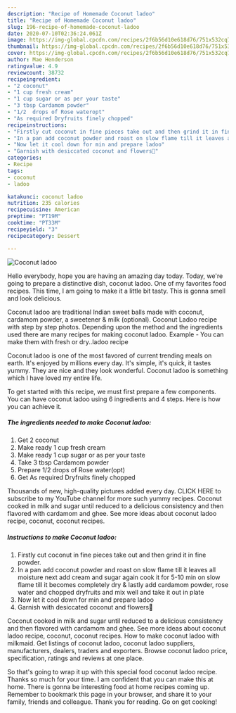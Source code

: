 ```yaml
---
description: "Recipe of Homemade Coconut ladoo"
title: "Recipe of Homemade Coconut ladoo"
slug: 196-recipe-of-homemade-coconut-ladoo
date: 2020-07-10T02:36:24.061Z
image: https://img-global.cpcdn.com/recipes/2f6b56d10e618d76/751x532cq70/coconut-ladoo-recipe-main-photo.jpg
thumbnail: https://img-global.cpcdn.com/recipes/2f6b56d10e618d76/751x532cq70/coconut-ladoo-recipe-main-photo.jpg
cover: https://img-global.cpcdn.com/recipes/2f6b56d10e618d76/751x532cq70/coconut-ladoo-recipe-main-photo.jpg
author: Mae Henderson
ratingvalue: 4.9
reviewcount: 38732
recipeingredient:
- "2 coconut"
- "1 cup fresh cream"
- "1 cup sugar or as per your taste"
- "3 tbsp Cardamom powder"
- "1/2  drops of Rose wateropt"
- "As required Dryfruits finely chopped"
recipeinstructions:
- "Firstly cut coconut in fine pieces take out and then grind it in fine powder."
- "In a pan add coconut powder and roast on slow flame till it leaves all moisture next add cream and sugar again cook it for 5-10 min on slow flame till it becomes completely dry &amp; lastly add cardamom powder, rose water and chopped dryfruits and mix well and take it out in plate"
- "Now let it cool down for min and prepare ladoo"
- "Garnish with desiccated coconut and flowers🙂"
categories:
- Recipe
tags:
- coconut
- ladoo

katakunci: coconut ladoo 
nutrition: 235 calories
recipecuisine: American
preptime: "PT19M"
cooktime: "PT33M"
recipeyield: "3"
recipecategory: Dessert

---
```



![Coconut ladoo](https://img-global.cpcdn.com/recipes/2f6b56d10e618d76/751x532cq70/coconut-ladoo-recipe-main-photo.jpg)

Hello everybody, hope you are having an amazing day today. Today, we're going to prepare a distinctive dish, coconut ladoo. One of my favorites food recipes. This time, I am going to make it a little bit tasty. This is gonna smell and look delicious.

Coconut ladoo are traditional Indian sweet balls made with coconut, cardamom powder, a sweetener &amp; milk (optional). Coconut Ladoo recipe with step by step photos. Depending upon the method and the ingredients used there are many recipes for making coconut ladoo. Example - You can make them with fresh or dry..ladoo recipe

Coconut ladoo is one of the most favored of current trending meals on earth. It's enjoyed by millions every day. It's simple, it's quick, it tastes yummy. They are nice and they look wonderful. Coconut ladoo is something which I have loved my entire life.


To get started with this recipe, we must first prepare a few components. You can have coconut ladoo using 6 ingredients and 4 steps. Here is how you can achieve it.

<!--inarticleads1-->

##### The ingredients needed to make Coconut ladoo:

1. Get 2 coconut
1. Make ready 1 cup fresh cream
1. Make ready 1 cup sugar or as per your taste
1. Take 3 tbsp Cardamom powder
1. Prepare 1/2  drops of Rose water(opt)
1. Get As required Dryfruits finely chopped


Thousands of new, high-quality pictures added every day. CLICK HERE to subscribe to my YouTube channel for more such yummy recipes. Coconut cooked in milk and sugar until reduced to a delicious consistency and then flavored with cardamom and ghee. See more ideas about coconut ladoo recipe, coconut, coconut recipes. 

<!--inarticleads2-->

##### Instructions to make Coconut ladoo:

1. Firstly cut coconut in fine pieces take out and then grind it in fine powder.
1. In a pan add coconut powder and roast on slow flame till it leaves all moisture next add cream and sugar again cook it for 5-10 min on slow flame till it becomes completely dry &amp; lastly add cardamom powder, rose water and chopped dryfruits and mix well and take it out in plate
1. Now let it cool down for min and prepare ladoo
1. Garnish with desiccated coconut and flowers🙂


Coconut cooked in milk and sugar until reduced to a delicious consistency and then flavored with cardamom and ghee. See more ideas about coconut ladoo recipe, coconut, coconut recipes. How to make coconut ladoo with milkmaid. Get listings of coconut ladoo, coconut ladoo suppliers, manufacturers, dealers, traders and exporters. Browse coconut ladoo price, specification, ratings and reviews at one place. 

So that's going to wrap it up with this special food coconut ladoo recipe. Thanks so much for your time. I am confident that you can make this at home. There is gonna be interesting food at home recipes coming up. Remember to bookmark this page in your browser, and share it to your family, friends and colleague. Thank you for reading. Go on get cooking!
